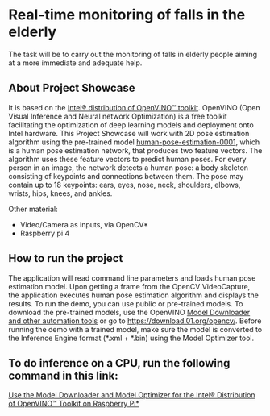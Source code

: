 # Real-time monitoring of falls in the elderly

The task will be to carry out the monitoring of falls in elderly people aiming at a more immediate and adequate help.



## About Project Showcase

It is based on the [Intel® distribution of OpenVINO™ toolkit]( https://software.intel.com/en-us/openvino-toolkit). OpenVINO (Open Visual Inference and Neural network Optimization) is a free toolkit facilitating the optimization of deep learning models and deployment onto Intel hardware.
This Project Showcase will work with 2D pose estimation algorithm using the pre-trained model [human-pose-estimation-0001]( https://docs.openvinotoolkit.org/2019_R1/_human_pose_estimation_0001_description_human_pose_estimation_0001.html), which is a human pose estimation network, that produces two feature vectors. The algorithm uses these feature vectors to predict human poses. For every person in an image, the network detects a human pose: a body skeleton consisting of keypoints and connections between them.
The pose may contain up to 18 keypoints: ears, eyes, nose, neck, shoulders, elbows, wrists, hips, knees, and ankles.

Other material:
- Video/Camera as inputs, via OpenCV*
- Raspberry pi 4



## How to run the project

The application will read command line parameters and loads human pose estimation model. Upon getting a frame from the OpenCV VideoCapture, the application executes human pose estimation algorithm and displays the results.
To run the demo, you can use public or pre-trained models. To download the pre-trained models, use the OpenVINO [Model Downloader and other automation tools]( https://docs.openvinotoolkit.org/latest/_tools_downloader_README.html) or go to https://download.01.org/opencv/. Before running the demo with a trained model, make sure the model is converted to the Inference Engine format (*.xml + *.bin) using the Model Optimizer tool.



## To do inference on a CPU, run the following command in this link:

[Use the Model Downloader and Model Optimizer for the Intel® Distribution of OpenVINO™ Toolkit on Raspberry Pi*](https://software.intel.com/en-us/articles/model-downloader-optimizer-for-openvino-on-raspberry-pi)
